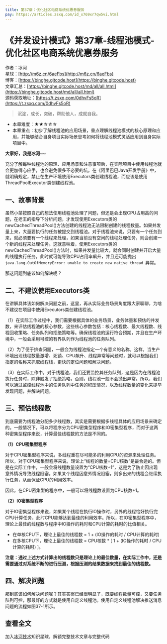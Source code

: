 ```yaml
---
title: 第37章：优化社区电商系统优惠券服务
pay: https://articles.zsxq.com/id_x769xr7qw5vi.html
---
```


# 《并发设计模式》第37章-线程池模式-优化社区电商系统优惠券服务

作者：冰河
<br/>星球：[http://m6z.cn/6aeFbs](http://m6z.cn/6aeFbs)
<br/>博客：[https://binghe.gitcode.host](https://binghe.gitcode.host)
<br/>文章汇总：[https://binghe.gitcode.host/md/all/all.html](https://binghe.gitcode.host/md/all/all.html)
<br/>源码获取地址：[https://t.zsxq.com/0dhvFs5oR](https://t.zsxq.com/0dhvFs5oR)

> 沉淀，成长，突破，帮助他人，成就自我。

* 本章难度：★★☆☆☆
* 本章重点：初步了解线程池的应用场景，重点理解线程池模式的核心原理和应用，并能够结合自身项目实际场景思考如何将线程池模式灵活应用到自身实际项目中。

**大家好，我是冰河~~**

充分了解每种线程池的原理、应用场景和注意事项后，在实际项目中使用线程池就会更加得心应手，也会避免很多不必要的坑。在《阿里巴巴Java开发手册》中，就明确规定，禁止在生产环境使用Executors类创建线程池，而应该是使用ThreadPoolExecutor类创建线程池。

## 一、故事背景

虽然小菜按照自己的想法使用线程池处理了问题，但还是会出现CPU占用高的问题，在老王的指导下分析问题，才发现使用Executors类的newCachedThreadPool()方法创建的线程池无法限制创建的线程数量。如果并发量上来，大量要执行的任务被提交到线程池。对于线程池来说，只要有一个任务到来，就必须要有一个线程来处理，如果当前没有空闲的线程处理任务，则会创建一个新的线程来处理任务。这就意味着，使用Executors类的newCachedThreadPool()方法时，如果并发量比较大，就会同时创建并开启大量的线程执行任务，此时就可能导致CPU占用率飙升，并且还可能抛出`java.lang.OutOfMemoryError: unable to create new native thread `异常。

那这问题到底该如何解决呢？

## 二、不建议使用Executors类

在讲解具体该如何解决问题之前，这里，再从实际业务场景角度跟大家聊聊，为啥不建议在项目中使用Executors类创建线程池。

（1）在实际工作过程中，我们需要根据具体的业务场景，业务体量和预估的并发数，来评估线程池的核心参数，这些核心参数包括：核心线程数、最大线程数、线程回收策略、任务队列和拒绝策略等。确保线程池的运行符合预期，并且在生产环境中，一般会采用可控的有界队列作为线程池的任务队列。

（2）为了便于排查问题，一般会为线程池指定一个有意义的名称。这样，当生产环境出现线程数量激增、死锁、CPU飙升、线程异常等问题时，就可以根据我们指定的名称来抓取线程栈，更快的定位问题和解决问题。

（3）在实际工作中，对于线程池，我们还要监控其任务队列，这是因为在线程池执行任务时，除非触发了拒绝策略，否则，线程池一般不会抛出异常。所以，我们可以通过监控线程池中的任务队列中任务的积压情况，以及线程数量的变化来提早发现问题，并解决问题。

## 三、预估线程数

到底需要为线程池分配多少线程数，其实是需要根据多线程具体的应用场景来确定的。一般情况下，可以将程序分为CPU密集型程序和IO密集型程序，而对于这两种密集型程序来说，计算最佳线程数的方法是不同的。

**（1）CPU密集型程序**

对于CPU密集型程序来说，多线程重在尽可能多的利用CPU的资源来处理任务。 所以，对于CPU密集型程序来说，理论上“线程的数量=CPU核数”是最合适的。但是在实际工作中，一般会将线程数量设置为“CPU核数+1”，这是为了防止因出现意外情况导致线程阻塞。如果某个线程因意外情况阻塞，则多出来的线程会继续执行任务，从而保证CPU的利用效率。 

因此，在CPU密集型的程序中，一般可以将线程数设置为CPU核数+1。

**（2）IO密集型程序**

对于IO密集型程序来说，如果某个线程在执行IO操作时，另外的线程恰好执行完CPU计算任务，此时CPU能够达到最佳的利用效率。所以，在IO密集型程序中，理论上最佳的线程数与程序中IO操作的耗时和CPU计算的耗时的比值相关。

* 在单核CPU下，理论上最佳的线程数 = 1 + (IO操作的耗时 / CPU计算的耗时)
* 在多核CPU下，理论上最佳的线程数 = CPU核数 * [ 1 + (IO操作的耗时 / CPU计算的耗时) ]。

**注意：通过上述方式计算出的线程数只是理论上的最佳数量，在实际工作中，还是需要通过对系统不断的进行压测，根据压测的结果数据来找到最佳的线程数。**

## 四、解决问题

那到底该如何解决问题呢？其实答案已经很明显了，既要线程数量可控，又要任务队列可控，那最好的方式就是使用自定义线程池。使用自定义线程池解决推送消息问题的流程如图37-1所示。

## 查看全文

加入[冰河技术](http://m6z.cn/6aeFbs)知识星球，解锁完整技术文章与完整代码